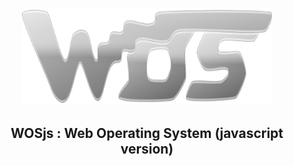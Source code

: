 <p align="center"><img src="wos.svg" alt="WOS" width="400"></p>
<h2 align="center">WOSjs : Web Operating System (javascript version)</h2>